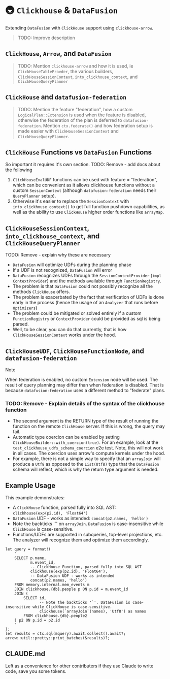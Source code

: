 # 🚇 `Clickhouse` & `DataFusion`

Extending `DataFusion` with `ClickHouse` support using `clickhouse-arrow`.

> TODO: Improve description

## `ClickHouse`, `Arrow`, and `DataFusion`

> TODO: Mention `clickhouse-arrow` and how it is used, ie `ClickHouseTableProvder`, the various builders, `ClickHouseSessionContext`, `into_clickhouse_context`, and `ClickHouseQueryPlanner`

## `ClickHouse` and `datafusion-federation`

> TODO: Mention the feature "federation", how a custom `LogicalPlan::Extension` is used when the feature is disabled, otherwise the federation of the plan is deferred to `datafusion-federation`. Mention `ctx.federate()` and how federation setup is made easier with `ClickHouseSessionContext` and `ClickHouseQueryPlanner`.

## `ClickHouse` Functions vs `DataFusion` Functions

So important it requires it's own section.
TODO: Remove - add docs about the following
1. `ClickHouseEvalUDF` functions can be used with feature = "federation", which can be convenient as it allows clickhouse functions without a custom `SessionContext` (although `datafusion-federation` needs their `QueryPlanner` setup).
2. Otherwise it's easier to replace the `SessionContext` with `into_clickhouse_context()` to get full function pushdown capabilities, as well as the ability to use `ClickHouse` higher order functions like `arrayMap`.

## `ClickHouseSessionContext`, `into_clickhouse_context`, and `ClickHouseQueryPlanner`

TODO: Remove - explain why these are necessary

- `DataFusion` will optimize UDFs during the planning phase
- If a UDF is not recognized, `DataFusion` will error
- `DataFusion` recognizes UDFs through the `SessionContextProvider` (`impl ContextProvider`) and the methods available through `FunctionRegistry`.
- The problem is that `DataFusion` could not possibly recognize all the methods `ClickHouse` offers.
- The problem is exacerbated by the fact that verification of UDFs is done early in the process (hence the usage of an `Analyzer` that runs before `Optimizers`)
- The problem could be mitigated or solved entirely if a custom `FunctionRegistry` or `ContextProvider` could be provided as sql is being parsed.
- Well, to be clear, you can do that currently, that is how `ClickHouseSessionContext` works under the hood.

## `ClickHouseUDF`, `ClickHouseFunctionNode`, and `datafusion-federation`

> [!NOTE]
> When federation is enabled, no custom `Extension` node will be used. The result of query planning may differ than when federation is disabled. That is because `datafusion-federation` uses a different method to "federate" plans.

### TODO: Remove - Explain details of the syntax of the clickhouse function

- The second argument is the RETURN type of the result of running the function on the remote `ClickHouse` server. If this is wrong, the query may fail.
- Automatic type coercion can be enabled by setting `ClickHouseBuilder::with_coercion(true)`. For an example, look at the `test_clickhouse_udfs_schema_coercion` e2e test. Note, this will not work in all cases. The coercion uses arrow's compute kernels under the hood.
- For example, there is not a simple way to specify that an `arrayJoin` will produce a `Utf8` as opposed to the `List(Utf8)` type that the `DataFusion` schema will reflect, which is why the return type argument is needed.

## Example Usage

This example demonstrates:
* A `ClickHouse` function, parsed fully into SQL AST: `clickhouse(exp(p2.id), 'Float64')`
* `DataFusion` UDF - works as intended: `concat(p2.names, 'hello')`
* Note the backticks '\`' on `arrayJoin`. `DataFusion` is case-insensitive while `ClickHouse` is case-sensitive.
* Functions/UDFs are supported in subqueries, top-level projections, etc. The analyzer will recognize them and optimize them accordingly.

```rust,ignore
let query = format!(
    "
    SELECT p.name,
           m.event_id,
           -- ClickHouse Function, parsed fully into SQL AST
           clickhouse(exp(p2.id), 'Float64'),
           -- DataFusion UDF - works as intended
           concat(p2.names, 'hello')
    FROM memory.internal.mem_events m
    JOIN clickhouse.{db}.people p ON p.id = m.event_id
    JOIN (
        SELECT id,
               -- Note the backticks '`'. DataFusion is case-insensitive while ClickHouse is case-sensitive.
               clickhouse(`arrayJoin`(names), 'Utf8') as names
        FROM clickhouse.{db}.people2
    ) p2 ON p.id = p2.id
    "
);
let results = ctx.sql(&query).await.collect().await?;
arrow::util::pretty::print_batches(&results)?;
```

## CLAUDE.md

Left as a convenience for other contributers if they use Claude to write code, save you some tokens.
